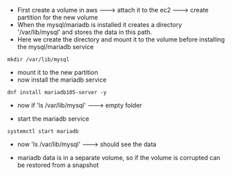 * First create a volume in aws ---> attach it to the ec2 ---> create partition for the new volume
* When the mysql/mariadb is installed it creates a directory '/var/lib/mysql' and stores the data in this path.
* Here we create the directory and mount it to the volume before installing the mysql/mariadb service
```
mkdir /var/lib/mysql
```
* mount it to the new partition
* now install the mariadb service
```
dnf install mariadb105-server -y
```

- now if 'ls /var/lib/mysql' ---> empty folder

* start the mariadb service
```
systemctl start mariadb
```
- now 'ls /var/lib/mysql' ---> should see the data

- mariadb data is in a separate volume, so if the volume is corrupted can be restored from a snapshot
